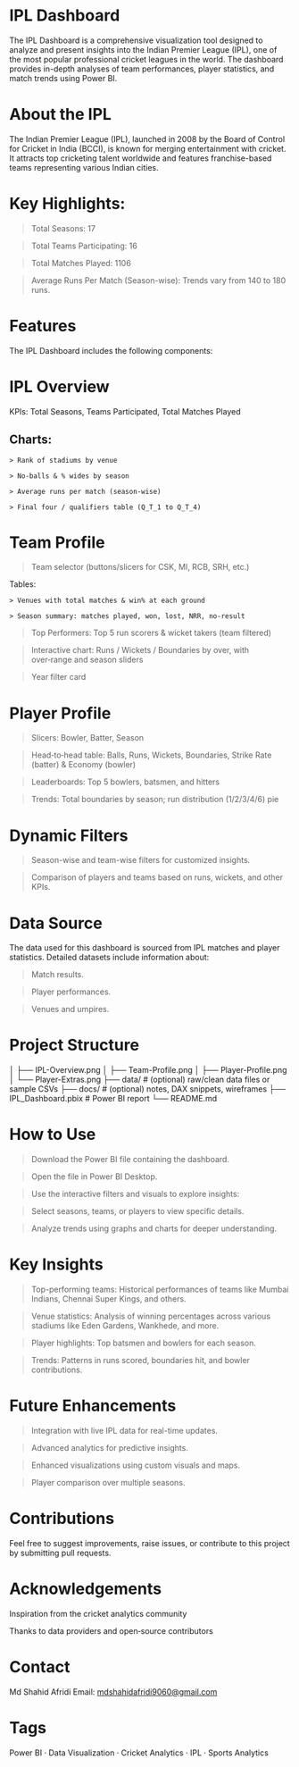 # IPL Dashboard

The IPL Dashboard is a comprehensive visualization tool designed to analyze and present insights into the Indian Premier League (IPL), one of the most popular professional cricket leagues in the world. The dashboard provides in-depth analyses of team performances, player statistics, and match trends using Power BI.


# About the IPL

The Indian Premier League (IPL), launched in 2008 by the Board of Control for Cricket in India (BCCI), is known for merging entertainment with cricket. It attracts top cricketing talent worldwide and features franchise-based teams representing various Indian cities.

# Key Highlights:
> Total Seasons: 17

> Total Teams Participating: 16

> Total Matches Played: 1106

> Average Runs Per Match (Season-wise): Trends vary from 140 to 180 runs.

# Features

The IPL Dashboard includes the following components:

# IPL Overview

KPIs: Total Seasons, Teams Participated, Total Matches Played

## Charts:

    > Rank of stadiums by venue

    > No‑balls & % wides by season

    > Average runs per match (season‑wise)

    > Final four / qualifiers table (Q_T_1 to Q_T_4)
    
# Team Profile

> Team selector (buttons/slicers for CSK, MI, RCB, SRH, etc.)

Tables:

    > Venues with total matches & win% at each ground

    > Season summary: matches played, won, lost, NRR, no‑result

> Top Performers: Top 5 run scorers & wicket takers (team filtered)

> Interactive chart: Runs / Wickets / Boundaries by over, with over‑range and season sliders

> Year filter card 

# Player Profile

> Slicers: Bowler, Batter, Season

> Head‑to‑head table: Balls, Runs, Wickets, Boundaries, Strike Rate (batter) & Economy (bowler)

> Leaderboards: Top 5 bowlers, batsmen, and hitters

> Trends: Total boundaries by season; run distribution (1/2/3/4/6) pie

# Dynamic Filters

> Season-wise and team-wise filters for customized insights.

> Comparison of players and teams based on runs, wickets, and other KPIs.

# Data Source

The data used for this dashboard is sourced from IPL matches and player statistics. Detailed datasets include information about:

> Match results.

> Player performances.

> Venues and umpires.

# Project Structure

│ ├── IPL-Overview.png
│ ├── Team-Profile.png
│ ├── Player-Profile.png
│ └── Player-Extras.png
├── data/ # (optional) raw/clean data files or sample CSVs
├── docs/ # (optional) notes, DAX snippets, wireframes
├── IPL_Dashboard.pbix # Power BI report
└── README.md

# How to Use

> Download the Power BI file containing the dashboard.

> Open the file in Power BI Desktop.

> Use the interactive filters and visuals to explore insights:

> Select seasons, teams, or players to view specific details.

> Analyze trends using graphs and charts for deeper understanding.

# Key Insights

> Top-performing teams: Historical performances of teams like Mumbai Indians, Chennai Super Kings, and others.

> Venue statistics: Analysis of winning percentages across various stadiums like Eden Gardens, Wankhede, and more.

> Player highlights: Top batsmen and bowlers for each season.

> Trends: Patterns in runs scored, boundaries hit, and bowler contributions.

# Future Enhancements

> Integration with live IPL data for real-time updates.

> Advanced analytics for predictive insights.

> Enhanced visualizations using custom visuals and maps.

> Player comparison over multiple seasons.

# Contributions

Feel free to suggest improvements, raise issues, or contribute to this project by submitting pull requests.

# Acknowledgements

Inspiration from the cricket analytics community

Thanks to data providers and open‑source contributors

 # Contact

Md Shahid Afridi
Email: mdshahidafridi9060@gmail.com

# Tags

Power BI · Data Visualization · Cricket Analytics · IPL · Sports Analytics

